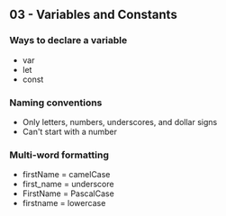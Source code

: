 ## 03 - Variables and Constants

### Ways to declare a variable

- var
- let
- const

### Naming conventions

- Only letters, numbers, underscores, and dollar signs
- Can't start with a number

### Multi-word formatting

- firstName = camelCase
- first_name = underscore
- FirstName = PascalCase
- firstname = lowercase
